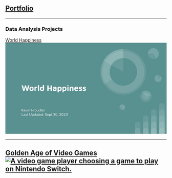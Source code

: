 ## <a href="https://kproudler.github.io/">Portfolio</a>

---

### Data Analysis Projects

[World Happiness](/world_happiness_slides.md)
<a href="https://kproudler.github.io/world_happiness_slides.html"><img src="World Happiness.jpg?raw=true"/></a>

---

[Golden Age of Video Games](/golden_age_videogames.md)
<a href="https://kproudler.github.io/golden_age_videogames.html"><img src="https://assets.datacamp.com/production/project_1413/img/video_game.jpg" alt="A video game player choosing a game to play on Nintendo Switch."></a>
---

